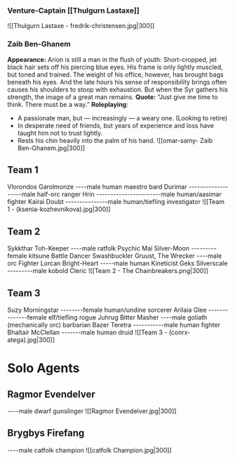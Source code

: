 ### Venture-Captain [[Thulgurn Lastaxe]]
![[Thulgurn Lastaxe - fredrik-christensen.jpg|300]]


### Zaib Ben-Ghanem
**Appearance:** Arion is still a man in the flush of youth: Short-cropped, jet black hair sets off his piercing blue eyes. His frame is only lightly muscled, but toned and trained. The weight of his office, however, has brought bags beneath his eyes. And the late hours his sense of responsibility brings often causes his shoulders to stoop with exhaustion. But when the Syr gathers his strength, the image of a great man remains.
**Quote:** “Just give me time to think. There must be a way.”
**Roleplaying**:
- A passionate man, but — increasingly — a weary one. (Looking to retire)
- In desperate need of friends, but years of experience and loss have taught him not to trust lightly.
- Rests his chin heavily into the palm of his hand.
![[omar-samy- Zaib Ben-Ghanem.jpg|300]]
## Team 1
Vlorondos Garolmonze ----male human maestro bard 
Durimar -------------------male half-orc ranger 
Hrin -----------------------male human/aasimar fighter 
Kairai Doubt ---------------male human/tiefling investigator
![[Team 1 - (ksenia-kozhevnikova).jpg|300]]

## Team 2
Sykkthar Toh-Keeper ----male ratfolk Psychic
Mai Silver-Moon ---------female kitsune Battle Dancer Swashbuckler
Gruust, The Wrecker ----male orc Fighter
Lorcan Bright-Heart -----male human Kineticist
Geks Silverscale ---------male kobold Cleric
![[Team 2 - The Chainbreakers.png|300]]

## Team 3 
Suzy Morningstar --------female human/undine sorcerer 
Arilaia Glee --------------female elf/tiefling rogue 
Juhrug Bitter Masher ----male goliath (mechanically orc) barbarian 
Bazer Teretra  -----------male human fighter
Bhaltair McClellan -------male human druid
![[Team 3 - (conrx-atega).jpg|300]]

# Solo Agents 
## Ragmor Evendelver
----male dwarf gunslinger 
![[Ragmor Evendelver.jpg|300]]

## Brygbys Firefang 
----male catfolk champion
![[catfolk Champion.jpg|300]]
